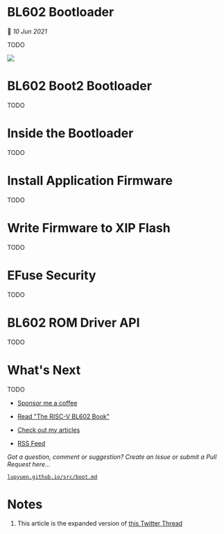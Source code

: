 # BL602 Bootloader

📝 _10 Jun 2021_

TODO

![](https://lupyuen.github.io/images/boot-title.jpg)

# BL602 Boot2 Bootloader

TODO

# Inside the Bootloader

TODO

# Install Application Firmware

TODO

# Write Firmware to XIP Flash

TODO

# EFuse Security

TODO

# BL602 ROM Driver API

TODO

# What's Next

TODO

-   [Sponsor me a coffee](https://github.com/sponsors/lupyuen)

-   [Read "The RISC-V BL602 Book"](https://lupyuen.github.io/articles/book)

-   [Check out my articles](https://lupyuen.github.io)

-   [RSS Feed](https://lupyuen.github.io/rss.xml)

_Got a question, comment or suggestion? Create an Issue or submit a Pull Request here..._

[`lupyuen.github.io/src/boot.md`](https://github.com/lupyuen/lupyuen.github.io/blob/master/src/boot.md)

# Notes

1.  This article is the expanded version of [this Twitter Thread](https://twitter.com/MisterTechBlog/status/1398855867030593538)

